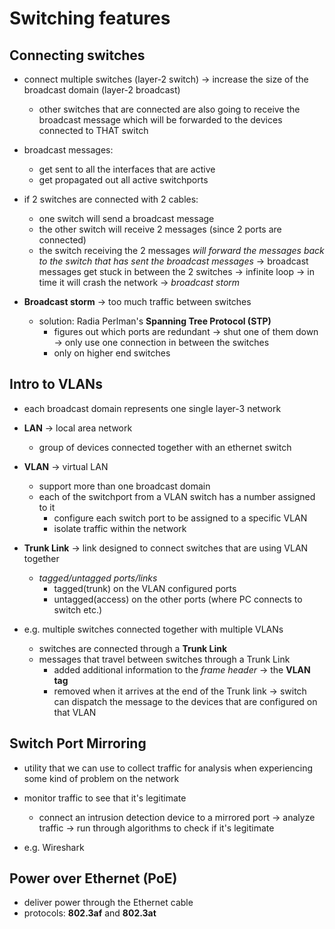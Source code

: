 # Switching features


## Connecting switches

- connect multiple switches (layer-2 switch) -> increase the size of the
    broadcast domain (layer-2 broadcast)
    - other switches that are connected are also going to receive the broadcast
        message which will be forwarded to the devices connected to THAT switch

- broadcast messages:
    - get sent to all the interfaces that are active
    - get propagated out all active switchports

- if 2 switches are connected with 2 cables:
    - one switch will send a broadcast message
    - the other switch will receive 2 messages (since 2 ports are connected)
    - the switch receiving the 2 messages *will forward the messages back to
        the switch that has sent the broadcast messages* -> broadcast messages
        get stuck in between the 2 switches -> infinite loop -> in time it will
        crash the network -> *broadcast storm*

- **Broadcast storm** -> too much traffic between switches
    - solution: Radia Perlman's **Spanning Tree Protocol (STP)**
        - figures out which ports are redundant -> shut one of them down -> only
            use one connection in between the switches
        - only on higher end switches


## Intro to VLANs

- each broadcast domain represents one single layer-3 network

- **LAN** -> local area network
    - group of devices connected together with an ethernet switch

- **VLAN** -> virtual LAN
    - support more than one broadcast domain
    - each of the switchport from a VLAN switch has a number assigned to it
        - configure each switch port to be assigned to a specific VLAN
        - isolate traffic within the network

- **Trunk Link** -> link designed to connect switches that are using VLAN
    together
    - *tagged/untagged ports/links*
        - tagged(trunk) on the VLAN configured ports
        - untagged(access) on the other ports (where PC connects to switch etc.)

- e.g. multiple switches connected together with multiple VLANs
    - switches are connected through a **Trunk Link**
    - messages that travel between switches through a Trunk Link
        - added additional information to the *frame header* -> the **VLAN tag**
        - removed when it arrives at the end of the Trunk link -> switch can
            dispatch the message to the devices that are configured on that VLAN


## Switch Port Mirroring

- utility that we can use to collect traffic for analysis when experiencing some
    kind of problem on the network
- monitor traffic to see that it's legitimate
    - connect an intrusion detection device to a mirrored port -> analyze
        traffic -> run through algorithms to check if it's legitimate

- e.g. Wireshark


## Power over Ethernet (PoE)

- deliver power through the Ethernet cable
- protocols: **802.3af** and **802.3at**
